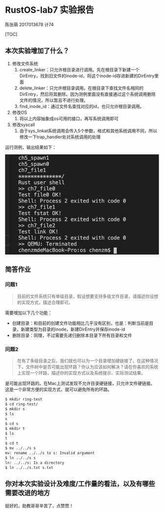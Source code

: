 # RustOS-lab7 实验报告

陈张萌 2017013678 计74

[TOC]

## 本次实验增加了什么？

1. 修改文件系统
   1. create_linker：只允许根目录进行调用。先在根目录下新建一个DirEntry，找到旧文件的inode-id，将这个inode-id存进新建的DirEntry里面
   2. delete_linker：只允许根目录调用。在根目录下查找文件名相同的DirEntry，然后将其删除。因为测例里面没有直接通过这个系统调用删除文件的情况，所以暂且不进行处理。
   3. find_inode_id：通过文件名查找对应的id，也只允许根目录调用。
2. 修改OS
   1. 将以上内容抽象成os可用的接口，再写系统调用即可
3. 修改syscall
   1. 由于sys_linkat系统调用会传入5个参数，格式和其他系统调用不同，所以修改一下trap_handler处对系统调用的处理

运行测例，输出结果如下：

![](./lab7/result-new.png)

## 简答作业

### 问题1

> 目前的文件系统只有单级目录，假设想要支持多级文件目录，请描述你设想的实现方式，描述合理即可。

需要增加以下几个功能：

- 创建目录：和目前的创建文件功能相比几乎没有区别，也是：判断当前是目录，新建类型为目录的inode，新建DirEntry并保存inode-id
- 删除目录：同理，不过需要先递归删除本目录下所有目录和文件

### 问题2

> 在有了多级目录之后，我们就也可以为一个目录增加硬链接了。在这种情况下，文件树中是否可能出现环路？你认为应该如何解决？请在你喜欢的系统上实现一个环路，描述你的实现方式以及系统提示、实际测试结果。

是可能出现环路的。在Mac上测试发现不允许目录硬链接，只允许文件硬链接。这是一个非常方便的实现方式，就可以避免所有的环路。

```shell
$ mkdir ring-test
$ cd ring-test/
$ mkdir s
$ ls
s
$ cd s
$ mkdir t
$ ls
t
$ cd t
$ mv ../../s s
mv: rename ../../s to s: Invalid argument
$ ln ../../s s
ln: ../../s: Is a directory
$ ln ../../s.txt s.txt
```





## 你对本次实验设计及难度/工作量的看法，以及有哪些需要改进的地方

挺好的，助教哥哥辛苦了，点赞赞！
